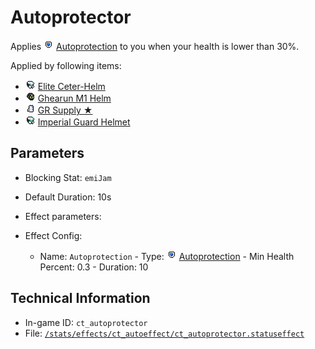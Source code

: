 # Autoprotector

Applies <img src="https://raw.githubusercontent.com/Ceterai/Enternia/main/stats/effects/ct_autoprotection.png" alt="Autoprotection icon" loading="lazy" width="auto" height="16px"/> [Autoprotection](https://ceterai.github.io/MyEnternia/Wiki/Autoprotection) to you when your health is lower than 30%.

Applied by following items:

- <img src="https://raw.githubusercontent.com/Ceterai/Enternia/main/items/armors/alta/tier6/elite/helmet/icon.png" alt="Elite Ceter-Helm icon" loading="lazy" width="auto" height="16px"/> [Elite Ceter-Helm](https://ceterai.github.io/MyEnternia/Wiki/EliteCeter-Helm)
- <img src="https://raw.githubusercontent.com/Ceterai/Enternia/main/items/armors/alta/tier6/ghearun/helmet/icon.png" alt="Ghearun M1 Helm icon" loading="lazy" width="auto" height="16px"/> [Ghearun M1 Helm](https://ceterai.github.io/MyEnternia/Wiki/GhearunM1Helm)
- <img src="https://raw.githubusercontent.com/Ceterai/Enternia/main/items/armors/alta/tier4/security/pack/icon.png" alt="GR Supply ★ icon" loading="lazy" width="auto" height="16px"/> [GR Supply ★](https://ceterai.github.io/MyEnternia/Wiki/GRSupply)
- <img src="https://raw.githubusercontent.com/Ceterai/Enternia/main/items/armors/alta/tier6/elite/helmet/icon.png" alt="Imperial Guard Helmet icon" loading="lazy" width="auto" height="16px"/> [Imperial Guard Helmet](https://ceterai.github.io/MyEnternia/Wiki/ImperialGuardHelmet)

## Parameters

- Blocking Stat: `emiJam`
- Default Duration: 10s
- Effect parameters: 

- Effect Config: 

  - Name: `Autoprotection`  - Type: <img src="https://raw.githubusercontent.com/Ceterai/Enternia/main/stats/effects/ct_autoprotection.png" alt="Autoprotection icon" loading="lazy" width="auto" height="16px"/> [Autoprotection](https://ceterai.github.io/MyEnternia/Wiki/Autoprotection)  - Min Health Percent: 0.3  - Duration: 10

## Technical Information

- In-game ID: `ct_autoprotector`
- File: [`/stats/effects/ct_autoeffect/ct_autoprotector.statuseffect`](https://github.com/Ceterai/Enternia/blob/main/stats/effects/ct_autoeffect/ct_autoprotector.statuseffect)
